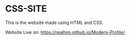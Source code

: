 # CSS-SITE
This is the website made using HTML and CSS. 

Website Live on: https://realhim.github.io/Modern-Profile/
